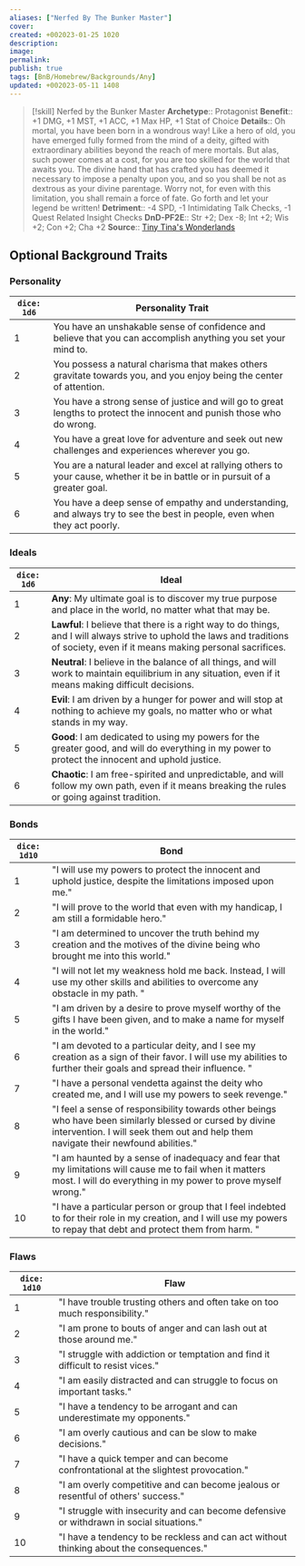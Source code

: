```yaml
---
aliases: ["Nerfed By The Bunker Master"]
cover: 
created: +002023-01-25 1020
description: 
image: 
permalink: 
publish: true
tags: [BnB/Homebrew/Backgrounds/Any]
updated: +002023-05-11 1408
---
```


> [!skill] Nerfed by the Bunker Master
> **Archetype**:: Protagonist
> **Benefit**:: +1 DMG, +1 MST, +1 ACC, +1 Max HP, +1 Stat of Choice
> **Details**:: Oh mortal, you have been born in a wondrous way! Like a hero of old, you have emerged fully formed from the mind of a deity, gifted with extraordinary abilities beyond the reach of mere mortals. But alas, such power comes at a cost, for you are too skilled for the world that awaits you. The divine hand that has crafted you has deemed it necessary to impose a penalty upon you, and so you shall be not as dextrous as your divine parentage. Worry not, for even with this limitation, you shall remain a force of fate. Go forth and let your legend be written!
> **Detriment**:: -4 SPD, -1 Intimidating Talk Checks, -1 Quest Related Insight Checks
> **DnD-PF2E**:: Str +2; Dex -8; Int +2; Wis +2; Con +2; Cha +2
> **Source**:: [Tiny Tina's Wonderlands](https://playwonderlands.2k.com)

## Optional Background Traits

### Personality

| `dice: 1d6` | Personality Trait                                                                                                             |
|-------------|-------------------------------------------------------------------------------------------------------------------------------|
| 1           | You have an unshakable sense of confidence and believe that you can accomplish anything you set your mind to.                 |
| 2           | You possess a natural charisma that makes others gravitate towards you, and you enjoy being the center of attention.          |
| 3           | You have a strong sense of justice and will go to great lengths to protect the innocent and punish those who do wrong.        |
| 4           | You have a great love for adventure and seek out new challenges and experiences wherever you go.                              |
| 5           | You are a natural leader and excel at rallying others to your cause, whether it be in battle or in pursuit of a greater goal. |
| 6           | You have a deep sense of empathy and understanding, and always try to see the best in people, even when they act poorly.      |

### Ideals

| `dice: 1d6` | Ideal                                                                                                                                                                             |
|-------------|-----------------------------------------------------------------------------------------------------------------------------------------------------------------------------------|
| 1           | **Any**: My ultimate goal is to discover my true purpose and place in the world, no matter what that may be.                                                                      |
| 2           | **Lawful**: I believe that there is a right way to do things, and I will always strive to uphold the laws and traditions of society, even if it means making personal sacrifices. |
| 3           | **Neutral**: I believe in the balance of all things, and will work to maintain equilibrium in any situation, even if it means making difficult decisions.                         |
| 4           | **Evil**: I am driven by a hunger for power and will stop at nothing to achieve my goals, no matter who or what stands in my way.                                                 |
| 5           | **Good**: I am dedicated to using my powers for the greater good, and will do everything in my power to protect the innocent and uphold justice.                                  |
| 6           | **Chaotic**: I am free-spirited and unpredictable, and will follow my own path, even if it means breaking the rules or going against tradition.                                   |

### Bonds

| `dice: 1d10` | Bond                                                                                                                                                                                            |
|--------------|-------------------------------------------------------------------------------------------------------------------------------------------------------------------------------------------------|
| 1            | "I will use my powers to protect the innocent and uphold justice, despite the limitations imposed upon me."                                                                                     |
| 2            | "I will prove to the world that even with my handicap, I am still a formidable hero."                                                                                                           |
| 3            | "I am determined to uncover the truth behind my creation and the motives of the divine being who brought me into this world."                                                                   |
| 4            | "I will not let my weakness hold me back. Instead, I will use my other skills and abilities to overcome any obstacle in my path.  "                                                             |
| 5            | "I am driven by a desire to prove myself worthy of the gifts I have been given, and to make a name for myself in the world."                                                                    |
| 6            | "I am devoted to a particular deity, and I see my creation as a sign of their favor. I will use my abilities to further their goals and spread their influence. "                               |
| 7            | "I have a personal vendetta against the deity who created me, and I will use my powers to seek revenge."                                                                                        |
| 8            | "I feel a sense of responsibility towards other beings who have been similarly blessed or cursed by divine intervention. I will seek them out and help them navigate their newfound abilities." |
| 9            | "I am haunted by a sense of inadequacy and fear that my limitations will cause me to fail when it matters most. I will do everything in my power to prove myself wrong."                        |
| 10           | "I have a particular person or group that I feel indebted to for their role in my creation, and I will use my powers to repay that debt and protect them from harm. "                           |

### Flaws

| `dice: 1d10` | Flaw                                                                                     |
|--------------|------------------------------------------------------------------------------------------|
| 1            | "I have trouble trusting others and often take on too much responsibility."              |
| 2            | "I am prone to bouts of anger and can lash out at those around me."                      |
| 3            | "I struggle with addiction or temptation and find it difficult to resist vices."         |
| 4            | "I am easily distracted and can struggle to focus on important tasks."                   |
| 5            | "I have a tendency to be arrogant and can underestimate my opponents."                   |
| 6            | "I am overly cautious and can be slow to make decisions."                                |
| 7            | "I have a quick temper and can become confrontational at the slightest provocation."     |
| 8            | "I am overly competitive and can become jealous or resentful of others' success."        |
| 9            | "I struggle with insecurity and can become defensive or withdrawn in social situations." |
| 10           | "I have a tendency to be reckless and can act without thinking about the consequences."  |
